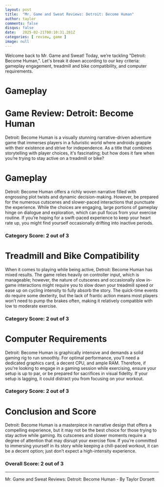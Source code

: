 ```yaml
---
layout: post
title:  "Mr. Game and Sweat Reviews: Detroit: Become Human"
author: taylor
comments: false
disqus: false
date:   2025-02-21T00:10:31.281Z
categories: [ review, game ]
image: null
---
```


Welcome back to Mr. Game and Sweat! Today, we’re tackling "Detroit: Become Human,". Let's break it down according to our key criteria: gameplay engagement, treadmill and bike compatibility, and computer requirements.

# Gameplay

# Game Review: Detroit: Become Human

Detroit: Become Human is a visually stunning narrative-driven adventure game that immerses players in a futuristic world where androids grapple with their existence and strive for independence. As a title that combines storytelling with player choices, it's fascinating; but how does it fare when you’re trying to stay active on a treadmill or bike?

# Gameplay

Detroit: Become Human offers a richly woven narrative filled with engrossing plot twists and dynamic decision-making. However, be prepared for the numerous cutscenes and slower-paced interactions that punctuate the experience. While the choices are engaging, large portions of gameplay hinge on dialogue and exploration, which can pull focus from your exercise routine. If you’re hoping for a swift-paced experience to keep your heart rate up, you might find yourself occasionally drifting into inactive periods. 

### Category Score: 2 out of 3

# Treadmill and Bike Compatibility

When it comes to playing while being active, Detroit: Become Human has mixed results. The game relies heavily on controller input, which is manageable; however, the nature of cutscenes and occasionally slow in-game interactions might require you to slow down your treadmill speed or ease up on cycling intensity to fully absorb the story. The quick-time events do require some dexterity, but the lack of frantic action means most players won’t need to pump the brakes often, making it relatively compatible with low to moderate exercise.

### Category Score: 2 out of 3

# Computer Requirements

Detroit: Become Human is graphically intensive and demands a solid gaming rig to run smoothly. For optimal performance, you’ll need a dedicated graphics card, a decent CPU, and ample RAM. Therefore, if you're looking to engage in a gaming session while exercising, ensure your setup is up to par, or be prepared for sacrifices in visual fidelity. If your setup is lagging, it could distract you from focusing on your workout.

### Category Score: 2 out of 3

# Conclusion and Score

Detroit: Become Human is a masterpiece in narrative design that offers a compelling experience, but it may not be the best choice for those trying to stay active while gaming. Its cutscenes and slower moments require a degree of attention that may disrupt your exercise flow. If you’re committed to immersing yourself in its story while keeping a chill-paced workout, it can be a decent option; just don’t expect a high-intensity experience.

### Overall Score: 2 out of 3

---

Mr. Game and Sweat Reviews: Detroit: Become Human - By Taylor Dorsett
